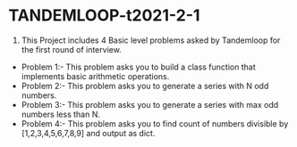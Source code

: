 # TANDEMLOOP-t2021-2-1

1. This Project includes 4 Basic level problems asked by Tandemloop for the first round of interview.
- Problem 1:- This problem asks you to build a class function that implements basic arithmetic operations.
- Problem 2:- This problem asks you to generate a series with N odd numbers.
- Problem 3:- This problem asks you to generate a series with max odd numbers less than N.
- Problem 4:- This problem asks you to find count of numbers divisible by [1,2,3,4,5,6,7,8,9] and output as dict.  
